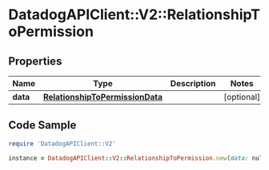 # DatadogAPIClient::V2::RelationshipToPermission

## Properties

Name | Type | Description | Notes
------------ | ------------- | ------------- | -------------
**data** | [**RelationshipToPermissionData**](RelationshipToPermissionData.md) |  | [optional] 

## Code Sample

```ruby
require 'DatadogAPIClient::V2'

instance = DatadogAPIClient::V2::RelationshipToPermission.new(data: null)
```


